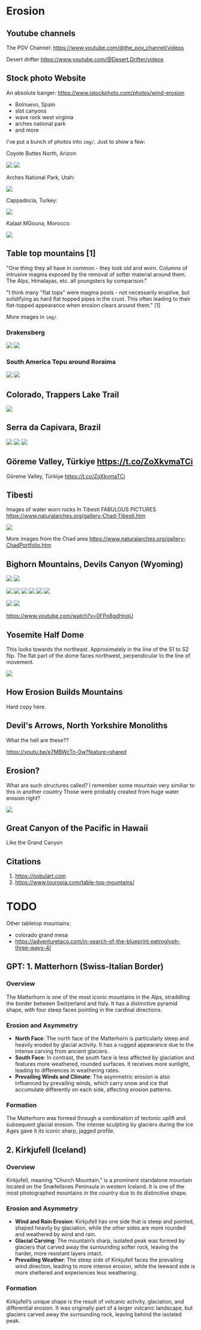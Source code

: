# Erosion

## Youtube channels

The POV Channel:
https://www.youtube.com/@the_pov_channel/videos

Desert drifter https://www.youtube.com/@Desert.Drifter/videos

## Stock photo Website

An absolute banger: https://www.istockphoto.com/photos/wind-erosion
- Bolnuevo, Spain
- slot canyons
- wave rock west virginia
- arches national park
- and more

I've put a bunch of photos into `img/`. Just to show a few:

Coyote Buttes North, Arizon:

![](img/coyote-buttes-north-arizona.jpg)
![](img/vermillion-cliffs-arizona.jpg)

Arches National Park, Utah:

![](img/arches-national-park-utah.jpg)

Cappadocia, Turkey:

![](img/cappadocia-turkey.jpg)

Kalaat MGouna, Morocco:

![](img/kalaat-mgouna.jpg)

## Table top mountains [1]

"One thing they all have in common - they look old and worn. Columns of intrusive magma exposed by the removal of softer material around them. The Alps, Himalayas, etc. all youngsters by comparison."

"I think many "flat tops" were magma pools - not necessarily eruptive, but solidifying as hard flat topped pipes in the crust. This often leading to their flat-topped appearance when erosion clears around them." [1]

More images in `img/`.

### Drakensberg

![](img/drakens1.jpg)
![](img/drakens2.jpg)

### South America Tepu around Roraima

![](img/tepu1.jpg)
![](img/tepu2.jpg)

## Colorado, Trappers Lake Trail

![](img/trappers-lake-trail.jpg)

## Serra da Capivara, Brazil

![](img/capivara1.png)
![](img/capivara2.jpg)
![](img/capivara3.jpg)

## Göreme Valley, Türkiye https://t.co/ZoXkvmaTCi

Göreme Valley, Türkiye https://t.co/ZoXkvmaTCi

## Tibesti

Images  of water worn rocks  In Tibesti  FABULOUS PICTURES    https://www.naturalarches.org/gallery-Chad-Tibesti.htm

![](img/tibesti.jpg)

More images from  the Chad area    https://www.naturalarches.org/gallery-ChadPortfolio.htm

## Bighorn Mountains, Devils Canyon (Wyoming)

![](img/bighorn-mountains.jpg)
![](img/bighorn-mountains2.png)

![](img/bighorn1.png)
![](img/bighorn2.png)
![](img/bighorn3.png)
![](img/bighorn4.png)
![](img/bighorn5.png)
![](img/bighorn6.png)

![](img/devils-canyon.jpg)
![](img/devils-canyon2.jpg)

https://www.youtube.com/watch?v=0FPo8gdHnqU

## Yosemite Half Dome

This looks towards the northeast. Approximately in the line of the S1 to S2 flip. The flat part of the dome faces northwest, perpendicular to the line of movement.

![](img/halfdome-glacier-point.jpg)

## How Erosion Builds Mountains

Hard copy here.

## Devil's Arrows, North Yorkshire Monoliths

What the hell are these?? 

https://youtu.be/e7MBWcTn-0w?feature=shared

## Erosion?

What are such structures called? I remember some mountain very similiar to this in another country
Those were probably created from huge water erosion right?

![](img/photo_5881@07-11-2024_17-15-00.jpg)

## Great Canyon of the Pacific in Hawaii

Like the Grand Canyon

## Citations

1. https://nobulart.com
2. https://www.touropia.com/table-top-mountains/

# TODO

Other tabletop mountains:
- colorado grand mesa
- https://adventuretaco.com/in-search-of-the-blueprint-petroglyph-three-ways-4/

## GPT: 1. Matterhorn (Swiss-Italian Border)

### Overview
The Matterhorn is one of the most iconic mountains in the Alps, straddling the border between Switzerland and Italy. It has a distinctive pyramid shape, with four steep faces pointing in the cardinal directions.

### Erosion and Asymmetry
- **North Face**: The north face of the Matterhorn is particularly steep and heavily eroded by glacial activity. It has a rugged appearance due to the intense carving from ancient glaciers.
- **South Face**: In contrast, the south face is less affected by glaciation and features more weathered, rounded surfaces. It receives more sunlight, leading to differences in weathering rates.
- **Prevailing Winds and Climate**: The asymmetric erosion is also influenced by prevailing winds, which carry snow and ice that accumulate differently on each side, affecting erosion patterns.

### Formation
The Matterhorn was formed through a combination of tectonic uplift and subsequent glacial erosion. The intense sculpting by glaciers during the Ice Ages gave it its iconic sharp, jagged profile.

## 2. Kirkjufell (Iceland)

### Overview
Kirkjufell, meaning "Church Mountain," is a prominent standalone mountain located on the Snæfellsnes Peninsula in western Iceland. It is one of the most photographed mountains in the country due to its distinctive shape.

### Erosion and Asymmetry
- **Wind and Rain Erosion**: Kirkjufell has one side that is steep and pointed, shaped heavily by glaciation, while the other sides are more rounded and weathered by wind and rain.
- **Glacial Carving**: The mountain’s sharp, isolated peak was formed by glaciers that carved away the surrounding softer rock, leaving the harder, more resistant layers intact.
- **Prevailing Weather**: The steep side of Kirkjufell faces the prevailing wind direction, leading to more intense erosion, while the leeward side is more sheltered and experiences less weathering.

### Formation
Kirkjufell’s unique shape is the result of volcanic activity, glaciation, and differential erosion. It was originally part of a larger volcanic landscape, but glaciers carved away the surrounding rock, leaving behind the isolated peak.


